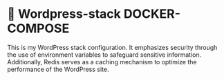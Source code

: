 # :bread: Wordpress-stack DOCKER-COMPOSE
This is my WordPress stack configuration. It emphasizes security through the use of environment variables to safeguard sensitive information. Additionally, Redis serves as a caching mechanism to optimize the performance of the WordPress site.